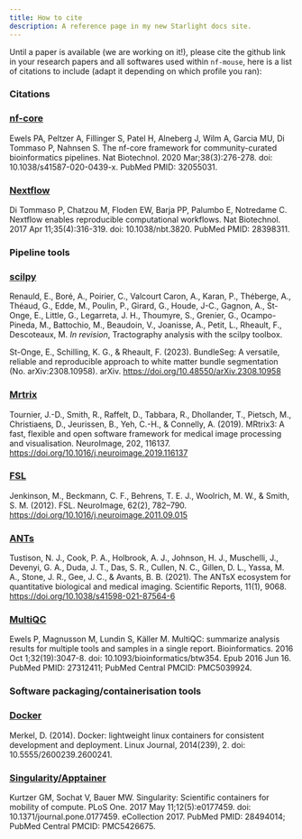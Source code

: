 ```yaml
---
title: How to cite
description: A reference page in my new Starlight docs site.
---
```


Until a paper is available (we are working on it!), please cite the github link in your research papers and all softwares used within `nf-mouse`, here is a list of citations to include (adapt it depending on which profile you ran):

### **Citations**

### [nf-core](https://pubmed.ncbi.nlm.nih.gov/32055031/)

Ewels PA, Peltzer A, Fillinger S, Patel H, Alneberg J, Wilm A, Garcia MU, Di Tommaso P, Nahnsen S. The nf-core framework for community-curated bioinformatics pipelines. Nat Biotechnol. 2020 Mar;38(3):276-278. doi: 10.1038/s41587-020-0439-x. PubMed PMID: 32055031.

### [Nextflow](https://pubmed.ncbi.nlm.nih.gov/28398311/)

Di Tommaso P, Chatzou M, Floden EW, Barja PP, Palumbo E, Notredame C. Nextflow enables reproducible computational workflows. Nat Biotechnol. 2017 Apr 11;35(4):316-319. doi: 10.1038/nbt.3820. PubMed PMID: 28398311.

### **Pipeline tools**

### [scilpy](https://github.com/scilus/scilpy)

Renauld, E., Boré, A., Poirier, C., Valcourt Caron, A., Karan, P., Théberge, A., Théaud, G., Edde, M., Poulin, P., Girard, G., Houde, J-C., Gagnon, A., St-Onge, E., Little, G., Legarreta, J. H., Thoumyre, S., Grenier, G., Ocampo-Pineda, M., Battochio, M., Beaudoin, V., Joanisse, A., Petit, L., Rheault, F., Descoteaux, M. *In revision*, Tractography analysis with the scilpy toolbox.

St-Onge, E., Schilling, K. G., & Rheault, F. (2023). BundleSeg: A versatile, reliable and reproducible approach to white matter bundle segmentation (No. arXiv:2308.10958). arXiv. https://doi.org/10.48550/arXiv.2308.10958

### [Mrtrix](https://www.mrtrix.org/)

Tournier, J.-D., Smith, R., Raffelt, D., Tabbara, R., Dhollander, T., Pietsch, M., Christiaens, D., Jeurissen, B., Yeh, C.-H., & Connelly, A. (2019). MRtrix3: A fast, flexible and open software framework for medical image processing and visualisation. NeuroImage, 202, 116137. https://doi.org/10.1016/j.neuroimage.2019.116137

### [FSL](https://fsl.fmrib.ox.ac.uk/fsl/docs/#/)

Jenkinson, M., Beckmann, C. F., Behrens, T. E. J., Woolrich, M. W., & Smith, S. M. (2012). FSL. NeuroImage, 62(2), 782–790. https://doi.org/10.1016/j.neuroimage.2011.09.015

### [ANTs](https://antsx.github.io/ANTs/)

Tustison, N. J., Cook, P. A., Holbrook, A. J., Johnson, H. J., Muschelli, J., Devenyi, G. A., Duda, J. T., Das, S. R., Cullen, N. C., Gillen, D. L., Yassa, M. A., Stone, J. R., Gee, J. C., & Avants, B. B. (2021). The ANTsX ecosystem for quantitative biological and medical imaging. Scientific Reports, 11(1), 9068. https://doi.org/10.1038/s41598-021-87564-6

### [MultiQC](https://pubmed.ncbi.nlm.nih.gov/27312411/)

Ewels P, Magnusson M, Lundin S, Käller M. MultiQC: summarize analysis results for multiple tools and samples in a single report. Bioinformatics. 2016 Oct 1;32(19):3047-8. doi: 10.1093/bioinformatics/btw354. Epub 2016 Jun 16. PubMed PMID: 27312411; PubMed Central PMCID: PMC5039924.

### **Software packaging/containerisation tools**

### [Docker](https://dl.acm.org/doi/10.5555/2600239.2600241)

Merkel, D. (2014). Docker: lightweight linux containers for consistent development and deployment. Linux Journal, 2014(239), 2. doi: 10.5555/2600239.2600241.

### [Singularity/Apptainer](https://pubmed.ncbi.nlm.nih.gov/28494014/)

Kurtzer GM, Sochat V, Bauer MW. Singularity: Scientific containers for mobility of compute. PLoS One. 2017 May 11;12(5):e0177459. doi: 10.1371/journal.pone.0177459. eCollection 2017. PubMed PMID: 28494014; PubMed Central PMCID: PMC5426675.
